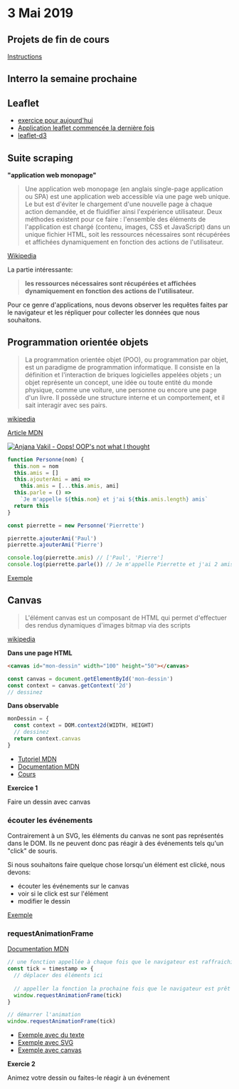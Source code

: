 # 3 Mai 2019

## Projets de fin de cours

[Instructions](https://github.com/idris-maps/heig-datavis-2019/tree/master/projets)

## Interro la semaine prochaine

## Leaflet

* [exercice pour aujourd'hui](https://github.com/idris-maps/heig-datavis-2019/tree/master/20190412-geodonnees/exercice_leaflet)
* [Application leaflet commencée la dernière fois](https://github.com/idris-maps/leaflet-osm-apis)
* [leaflet-d3](https://observablehq.com/@idris-maps/leaflet-et-d3)


## Suite scraping

**"application web monopage"**

> Une application web monopage (en anglais single-page application ou SPA) est une application web accessible via une page web unique. Le but est d'éviter le chargement d'une nouvelle page à chaque action demandée, et de fluidifier ainsi l'expérience utilisateur. Deux méthodes existent pour ce faire : l'ensemble des éléments de l'application est chargé (contenu, images, CSS et JavaScript) dans un unique fichier HTML, soit les ressources nécessaires sont récupérées et affichées dynamiquement en fonction des actions de l'utilisateur.

[Wikipedia](https://fr.wikipedia.org/wiki/Application_web_monopage)

La partie intéressante: 

> **les ressources nécessaires sont récupérées et affichées dynamiquement en fonction des actions de l'utilisateur.**

Pour ce genre d'applications, nous devons observer les requêtes faites par le navigateur et les répliquer pour collecter les données que nous souhaitons.

## Programmation orientée objets

> La programmation orientée objet (POO), ou programmation par objet, est un paradigme de programmation informatique. Il consiste en la définition et l'interaction de briques logicielles appelées objets ; un objet représente un concept, une idée ou toute entité du monde physique, comme une voiture, une personne ou encore une page d'un livre. Il possède une structure interne et un comportement, et il sait interagir avec ses pairs.

[wikipedia](https://fr.wikipedia.org/wiki/Programmation_orient%C3%A9e_objet)

[Article MDN](https://developer.mozilla.org/en-US/docs/Learn/JavaScript/Objects/Object-oriented_JS)

[![Anjana Vakil - Oops! OOP's not what I thought](https://img.youtube.com/vi/qMdxExJCD5s/0.jpg)](https://www.youtube.com/watch?v=qMdxExJCD5s)

```javascript
function Personne(nom) {
  this.nom = nom
  this.amis = []
  this.ajouterAmi = ami =>
    this.amis = [...this.amis, ami]
  this.parle = () =>
    `Je m'appelle ${this.nom} et j'ai ${this.amis.length} amis`
  return this
}

const pierrette = new Personne('Pierrette')

pierrette.ajouterAmi('Paul')
pierrette.ajouterAmi('Pierre')

console.log(pierrette.amis) // ['Paul', 'Pierre']
console.log(pierrette.parle()) // Je m'appelle Pierrette et j'ai 2 amis
```

[Exemple](https://github.com/idris-maps/heig-datavis-2019/blob/master/20190426-canvas/exemples/exemple_raf.html)

## Canvas

> L'élément canvas est un composant de HTML qui permet d'effectuer des rendus dynamiques d'images bitmap via des scripts

[wikipedia](https://fr.wikipedia.org/wiki/Canvas_(HTML))

**Dans une page HTML**

```html
<canvas id="mon-dessin" width="100" height="50"></canvas>
```

```javascript
const canvas = document.getElementById('mon-dessin')
const context = canvas.getContext('2d')
// dessinez
```

**Dans observable**

```javascript
monDessin = {
  const context = DOM.context2d(WIDTH, HEIGHT)
  // dessinez
  return context.canvas
}
```

* [Tutoriel MDN](https://developer.mozilla.org/en-US/docs/Web/API/Canvas_API/Tutorial)
* [Documentation MDN](https://developer.mozilla.org/en-US/docs/Web/API/CanvasRenderingContext2D)
* [Cours](https://observablehq.com/@idris-maps/canvas)

**Exercice 1**

Faire un dessin avec canvas

### écouter les événements

Contrairement à un SVG, les éléments du canvas ne sont pas représentés dans le DOM. Ils ne peuvent donc pas réagir à des événements tels qu'un "click" de souris. 

Si nous souhaitons faire quelque chose lorsqu'un élément est clické, nous devons:

* écouter les événements sur le canvas
* voir si le click est sur l'élément
* modifier le dessin

[Exemple](https://github.com/idris-maps/heig-datavis-2019/blob/master/20190426-canvas/exemples/exemple_canvas_click.html)

### requestAnimationFrame

[Documentation MDN](https://developer.mozilla.org/en-US/docs/Web/API/window/requestAnimationFrame)

```javascript
// une fonction appellée à chaque fois que le navigateur est raffraichi
const tick = timestamp => {
  // déplacer des éléments ici
  
  // appeller la fonction la prochaine fois que le navigateur est prêt
  window.requestAnimationFrame(tick)
}

// démarrer l'animation
window.requestAnimationFrame(tick)
```

* [Exemple avec du texte](https://github.com/idris-maps/heig-datavis-2019/blob/master/20190426-canvas/exemples/exemple_raf_canvas_text.html)
* [Exemple avec SVG](https://github.com/idris-maps/heig-datavis-2019/blob/master/20190426-canvas/exemples/exemple_raf_canvas.html)
* [Exemple avec canvas](https://github.com/idris-maps/heig-datavis-2019/blob/master/20190426-canvas/exemples/exemple_raf_canvas.html)

**Exercie 2**

Animez votre dessin ou faites-le réagir à un événement